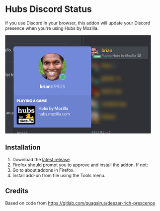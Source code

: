 # Hubs Discord Status

If you use Discord in your browser, this addon will update your Discord presence when you're using Hubs by Mozilla.

![example](firefox_2019-04-18_11-04-11.png)

## Installation

1. Download the [latest release](https://github.com/brianpeiris/hubs-discord-status/releases/download/v1.0/hubs_discord_status-1.0-fx.xpi).
1. Firefox should prompt you to approve and install the addon. If not:
2. Go to about:addons in Firefox.
3. Install add-on from file using the Tools menu.

## Credits

Based on code from https://gitlab.com/quagsirus/deezer-rich-prescence

